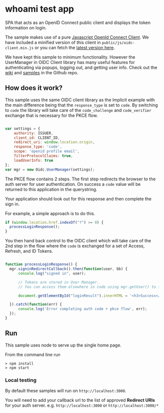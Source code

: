 # whoami test app

SPA that acts as an OpenID Connect public client and displays the token information on login.

The sample makes use of a pure [Javascript OpenId Connect Client](https://github.com/IdentityModel/oidc-client-js). We have included a minified version of this client in `public/js/oidc-client.min.js` or you can fetch the [latest version here](https://github.com/IdentityModel/oidc-client-js/tree/dev/dist).

We have kept this sample to minimum functionality. However the UserManager in OIDC Client library has many useful features for authenticating via popups, logging out, and getting user info. Check out the [wiki](https://github.com/IdentityModel/oidc-client-js/wiki) and [samples](https://github.com/IdentityModel/oidc-client-js/tree/dev/sample/public) in the Github repo.

## How does it work?

This sample uses the same OIDC client library as the Implicit example with the main difference being that the `response_type` is set to `code`. By switching to `code` the library will take care of the `code_challenge` and `code_verifier` exchange that is necessary for the PKCE flow.

```js

var settings = {
    authority: ISSUER,
    client_id: CLIENT_ID,
    redirect_uri: window.location.origin,
    response_type: 'code',
    scope: 'openid profile email',
    filterProtocolClaims: true,
    loadUserInfo: true
};
var mgr = new Oidc.UserManager(settings);

```

The PKCE flow contains 2 steps. The first step redirects the browser to the auth server for user authentication. On success a `code` value will be returned to this application in the querystring. 

Your application should look out for this response and then complete the sign in. 

For example, a simple approach is to do this.
```js
if (window.location.href.indexOf("?") >= 0) {
  processLoginResponse();
}
```

You then hand back control to the OIDC client which will take care of the 2nd step in the flow where the `code` is exchanged for a set of Access, Refresh, and ID Tokens. 

```js

function processLoginResponse() {
  mgr.signinRedirectCallback().then(function(user, bb) {
      console.log("signed in", user);

      // Tokens are stored in User Manager.
      // You can access them elsewhere in code using mgr.getUser() to fetch the user object

      document.getElementById("loginResult").innerHTML = '<h3>Success</h3><pre><code>' + JSON.stringify(user, null, 2) + '</code></pre>'

  }).catch(function(err) {
      console.log('Error completing auth code + pkce flow', err);
  });
}

```

## Run
This sample uses node to serve up the single home page.

From the command line run
```
> npm install
> npm start
```

### Local testing
By default these samples will run on `http://localhost:3000`.

You will need to add your callback url to the list of approved **Redirect URIs** for your auth server. e.g. `http://localhost:3000` or `http://localhost:3000/*`
